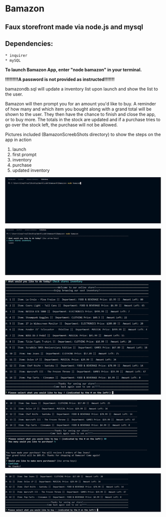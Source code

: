 # Bamazon
## Faux storefront made via node.js and mysql

## Dependencies:
    * inquirer
    * mySQL

**To launch Bamazon App, enter "node bamazon" in your terminal.**

**!!!!!!!!!A password is not provided as instructed!!!!!!!**

bamazondb.sql will update a inventory list upon launch and show the list to the user.

Bamazon will then prompt you for an amount you'd like to buy. A reminder of how many and which item you bought along with a grand total will be shown to the user. They then have the chance to finish and close the app, or to buy more. The totals in the stock are updated and if a purchase tries to go over the stock left, the purchase will not be allowed.


Pictures included (BamazonScreebShots directory) to show the steps on the app in action

1. launch
1. first prompt
1. inventory
1. purchase
1. updated inventory


![GitHub Logo](/BamazonScreenShots/1Launching.png)


![GitHub Logo](/BamazonScreenShots/2FirstCheck.png)


![GitHub Logo](/BamazonScreenShots/3Inventory.png)


![GitHub Logo](/BamazonScreenShots/4Purchase.png)


![GitHub Logo](/BamazonScreenShots/5Updated.png)
